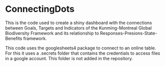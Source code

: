 # ConnectingDots
This is the code used to create a shiny dashboard with the connections between Goals, Targets and Indicators of the Kunming-Montreal Global Biodiversity Framework and its relationship to Responses-Presions-State-Benefits framework.

This code uses the googlesheets4 package to connect to an online table. For this it uses a .secrets folder that contains the credentials to access files in a google account. This folder is not added in the repository.

